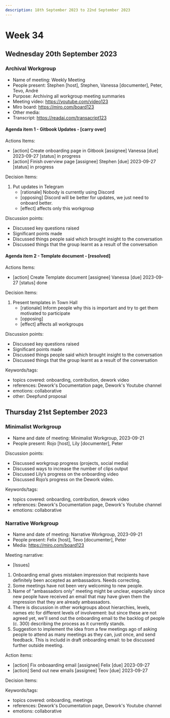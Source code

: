 ```yaml
---
description: 18th September 2023 to 22nd September 2023
---
```


# Week 34

## Wednesday 20th September 2023

### Archival Workgroup

 - Name of meeting: Weekly Meeting
 - People present: Stephen [host], Stephen, Vanessa [documenter], Peter, Tevo, André
 - Purpose: Archiving all workgroup meeting summaries 
 - Meeting video: https://youtube.com/video123
 - Miro board: https://miro.com/board123
 - Other media: 
 - Transcript: https://readai.com/transacript123

#### Agenda item 1 - Gitbook Updates - [carry over]

Actions Items: 
 - [action] Create onboarding page in Gitbook [assignee] Vanessa [due] 2023-09-27 [status] in progress
 - [action] Finish overview page [assignee] Stephen [due] 2023-09-27 [status] in progress

Decision Items:
1. Put updates in Telegram
    - [rationale] Nobody is currently using Discord
    - [opposing] Discord will be better for updates, we just need to onboard better.
    - [effect] affects only this workgroup

Discussion points: 
 - Discussed key questions raised 
 - Significant points made
 - Discussed things people said which brought insight to the conversation
 - Discussed things that the group learnt as a result of the conversation

#### Agenda item 2 - Template document - [resolved]

Actions Items: 
 - [action] Create Template document [assignee] Vanessa [due] 2023-09-27 [status] done

Decision Items:
1. Present templates in Town Hall
    - [rationale] Inform people why this is important and try to get them motivated to participate
    - [opposing]
    - [effect] affects all workgroups

Discussion points: 
 - Discussed key questions raised 
 - Significant points made
 - Discussed things people said which brought insight to the conversation
 - Discussed things that the group learnt as a result of the conversation

Keywords/tags:
 - topics covered: onboarding, contribution, dework video
 - references: Dework's Documentation page, Dework's Youtube channel
 - emotions: collaborative
 - other: Deepfund proposal

## Thursday 21st September 2023

### Minimalist Workgroup

 - Name and date of meeting: Minimalist Workgroup, 2023-09-21
 - People present: Rojo [host], Lily [documenter], Peter

Discussion points: 
 - Discussed workgroup progress (projects, social media) 
 - Discussed ways to increase the number of clips output
 - Discussed Lily’s progress on the onboarding video
 - Discussed Rojo’s progress on the Dework video.

Keywords/tags:
 - topics covered: onboarding, contribution, dework video
 - references: Dework's Documentation page, Dework's Youtube channel
 - emotions: collaborative

### Narrative Workgroup

 - Name and date of meeting: Narrative Workgroup, 2023-09-21
 - People present: Felix [host], Tevo [documenter], Peter
 - Media: https://miro.com/board123

Meeting narrative: 
 - [Issues]
1. Onboarding email gives mistaken impression that recipients have definitely been accepted as ambassadors. Needs correcting.
2. Some meetings have not been very welcoming to new people.
3. Name of "ambassadors only" meeting might be unclear, especially since new people have received an email that may have given them the impression that they are already ambassadors.
4. There is discussion in other workgroups about hierarchies, levels, names etc for different levels of involvement: but since these are not agreed yet, we'll send out the onboarding email to the backlog of people (c. 300) describing the process as it currently stands.
5. Suggestion to implement the idea from a few meetings ago of asking people to attend as many meetings as they can, just once, and send feedback. This is includd in draft onboarding email: to be discussed further outside meeting.

Action items: 
 - [action] Fix onboaarding email [assignee] Felix [due] 2023-09-27
 - [action] Send out new emails [assignee] Teov [due] 2023-09-27

Decision Items:

Keywords/tags:
 - topics covered: onboarding, meetings
 - references: Dework's Documentation page, Dework's Youtube channel
 - emotions: collaborative
